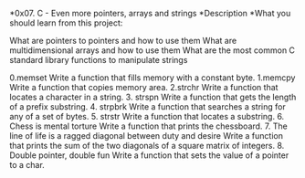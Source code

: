 *0x07. C - Even more pointers, arrays and strings
*Description
*What you should learn from this project:

What are pointers to pointers and how to use them
What are multidimensional arrays and how to use them
What are the most common C standard library functions to manipulate strings


0.memset
Write a function that fills memory with a constant byte.
1.memcpy
Write a function that copies memory area.
2.strchr
Write a function that locates a character in a string.
3. strspn
Write a function that gets the length of a prefix substring.
4. strpbrk
Write a function that searches a string for any of a set of bytes.
5. strstr
Write a function that locates a substring.
6. Chess is mental torture
Write a function that prints the chessboard.
7. The line of life is a ragged diagonal between duty and desire
Write a function that prints the sum of the two diagonals of a square matrix of integers.
8. Double pointer, double fun
Write a function that sets the value of a pointer to a char.
